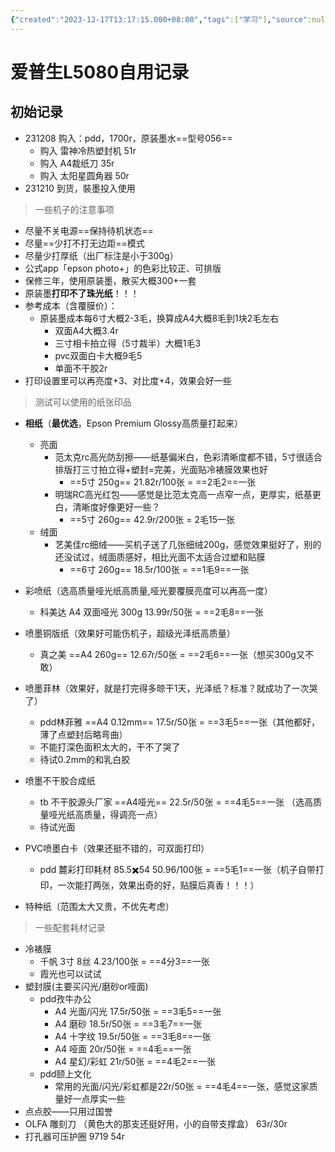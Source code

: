 ```yaml
---
{"created":"2023-12-17T13:17:15.000+08:00","tags":["学习"],"source":null,"aliases":"epsonL8050","author":null,"read":null,"dg-publish":true,"dg-path":"一些记录/爱普生L5080自用记录.md","permalink":"/一些记录/爱普生L5080自用记录/","dgPassFrontmatter":true,"updated":"2024-02-13T16:33:18.100+08:00"}
---
```


# 爱普生L5080自用记录
## 初始记录
- 231208 购入：pdd，1700r，原装墨水==型号056==
	- 购入 雷神冷热塑封机 51r
	- 购入 A4裁纸刀 35r
	- 购入 太阳星圆角器 50r
- 231210 到货，裝墨投入使用

>一些机子的注意事项
- 尽量不关电源==保持待机状态==
- 尽量==少打不打无边距==模式
- 尽量少打厚纸（出厂标注是小于300g）
- 公式app「epson photo+」的色彩比较正、可排版
- 保修三年，使用原装墨，散买大概300+一套
- 原装墨**打印不了珠光纸**！！！
- 参考成本（含覆膜价）：
	- 原装墨成本每6寸大概2-3毛，换算成A4大概8毛到1块2毛左右
		- 双面A4大概3.4r
		- 三寸相卡拍立得（5寸裁半）大概1毛3
		- pvc双面白卡大概9毛5
		- 单面不干胶2r
- 打印设置里可以再亮度+3、对比度+4，效果会好一些

>测试可以使用的纸张印品

- **相纸**（**最优选**，Epson Premium Glossy高质量打起来）
	- 亮面
		- 范太克rc高光防刮擦——纸基偏米白，色彩清晰度都不错，5寸很适合排版打三寸拍立得+塑封=完美，光面贴冷裱膜效果也好
			- ==5寸 250g== 21.82r/100张 = ==2毛2==一张
		- 明瑞RC高光红包——感觉是比范太克高一点窄一点，更厚实，纸基更白，清晰度好像更好一些？
			- ==5寸 260g== 42.9r/200张 = 2毛15一张
	- 绒面
		- 艺美佳rc细绒——买机子送了几张细绒200g，感觉效果挺好了，别的还没试过，绒面质感好，相比光面不太适合过塑和贴膜
			- ==6寸 260g== 18.5r/100张 = ==1毛9==一张
- 彩喷纸（选高质量哑光纸高质量,哑光要覆膜亮度可以再高一度）
	- 科美达 A4 双面哑光 300g 13.99r/50张 = ==2毛8==一张 

- 喷墨铜版纸（效果好可能伤机子，超级光泽纸高质量）
	- 真之美 ==A4 260g== 12.67r/50张 = ==2毛6==一张（想买300g又不敢）
- 喷墨菲林（效果好，就是打完得多晾干1天，光泽纸？标准？就成功了一次哭了）
	- pdd林菲雅 ==A4 0.12mm== 17.5r/50张 = ==3毛5==一张（其他都好，薄了点塑封后略弯曲）
	- 不能打深色面积太大的，干不了哭了
	- 待试0.2mm的和乳白胶
- 喷墨不干胶合成纸
	- tb 不干胶源头厂家 ==A4哑光== 22.5r/50张 = ==4毛5==一张 （选高质量哑光纸高质量，得调亮一点）
	- 待试光面
- PVC喷墨白卡（效果还挺不错的，可双面打印）
	- pdd 麓彩打印耗材 85.5✖️54 50.96/100张 = ==5毛1==一张（机子自带打印，一次能打两张，效果出奇的好，贴膜后真香！！！）
- 特种纸（范围太大又贵，不优先考虑）




>一些配套耗材记录

- 冷裱膜
	- 千帆 3寸 8丝 4.23/100张  = ==4分3==一张
	- 霞光也可以试试
- 塑封膜(主要买闪光/磨砂or哑面)
	- pdd孜牛办公
		- A4 光面/闪光 17.5r/50张  = ==3毛5==一张
		- A4 磨砂 18.5r/50张  = ==3毛7==一张
		- A4 十字纹 19.5r/50张  = ==3毛8==一张
		- A4 哑面 20r/50张  = ==4毛==一张
		- A4 星幻/彩虹 21r/50张  = ==4毛2==一张
	- pdd颐上文化
		- 常用的光面/闪光/彩虹都是22r/50张  = ==4毛4==一张，感觉这家质量好一点厚实一些
- 点点胶——只用过国誉
- OLFA 雕刻刀 （黄色大的那支还挺好用，小的自带支撑盒） 63r/30r
- 打孔器可压护圈 9719 54r